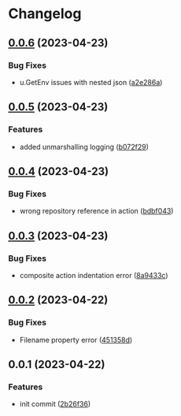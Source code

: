 # Changelog

## [0.0.6](https://github.com/Tsanton/tfe-provider-release-action/compare/0.0.5...0.0.6) (2023-04-23)


### Bug Fixes

* u.GetEnv issues with nested json ([a2e286a](https://github.com/Tsanton/tfe-provider-release-action/commit/a2e286a997a03248aeb154a8635bf8ff86636bff))

## [0.0.5](https://github.com/Tsanton/tfe-provider-release-action/compare/0.0.4...0.0.5) (2023-04-23)


### Features

* added unmarshalling logging ([b072f29](https://github.com/Tsanton/tfe-provider-release-action/commit/b072f29fe73c4b52d9125cbe32a0adaecb8a0dc8))

## [0.0.4](https://github.com/Tsanton/tfe-provider-release-action/compare/0.0.3...0.0.4) (2023-04-23)


### Bug Fixes

* wrong repository reference in action ([bdbf043](https://github.com/Tsanton/tfe-provider-release-action/commit/bdbf0435b18092c99b9c0a61cf65276f218a6fc0))

## [0.0.3](https://github.com/Tsanton/tfe-provider-release-action/compare/0.0.2...0.0.3) (2023-04-23)


### Bug Fixes

* composite action indentation error ([8a9433c](https://github.com/Tsanton/tfe-provider-release-action/commit/8a9433c7adeafa426907de77d23fa821b5aa4688))

## [0.0.2](https://github.com/Tsanton/tfe-provider-release-action/compare/0.0.1...0.0.2) (2023-04-22)


### Bug Fixes

* Filename property error ([451358d](https://github.com/Tsanton/tfe-provider-release-action/commit/451358d90426187bccb0e7d4ba6cba8356471238))

## 0.0.1 (2023-04-22)


### Features

* init commit ([2b26f36](https://github.com/Tsanton/tfe-provider-release-action/commit/2b26f369216a10f5ac2f96a48c7d82340ba6eb9f))
